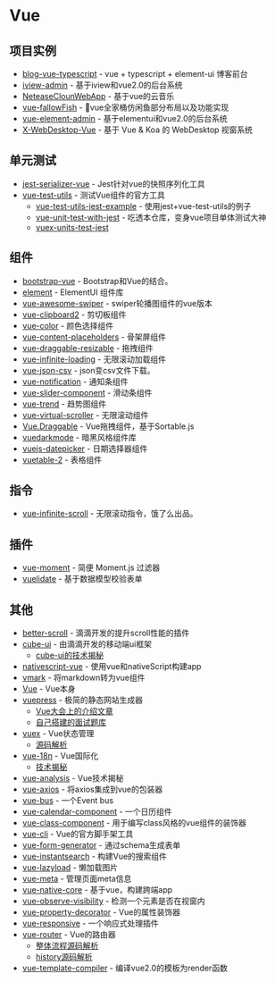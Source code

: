 # Vue

## 项目实例

- [blog-vue-typescript](https://github.com/biaochenxuying/blog-vue-typescript) - vue + typescript + element-ui 博客前台
- [iview-admin](https://github.com/iview/iview-admin) - 基于iview和vue2.0的后台系统
- [NeteaseClounWebApp](https://github.com/javaSwing/NeteaseCloudWebApp) - 基于vue的云音乐
- [vue-fallowFish](https://github.com/LLZUPUP/vue-fallowFish) - <g-emoji class="g-emoji" alias="tropical_fish" fallback-src="https://github.githubassets.com/images/icons/emoji/unicode/1f420.png">🐠</g-emoji>vue全家桶仿闲鱼部分布局以及功能实现
- [vue-element-admin](https://github.com/PanJiaChen/vue-element-admin) - 基于elementui和vue2.0的后台系统
- [X-WebDesktop-Vue](https://github.com/OXOYO/X-WebDesktop-Vue) - 基于 Vue &amp; Koa 的 WebDesktop 视窗系统

## 单元测试

- [jest-serializer-vue](https://github.com/eddyerburgh/jest-serializer-vue) - Jest针对vue的快照序列化工具
- [vue-test-utils](https://github.com/vuejs/vue-test-utils) - 测试Vue组件的官方工具
    - [vue-test-utils-jest-example](https://github.com/vuejs/vue-test-utils-jest-example) - 使用jest+vue-test-utils的例子
    - [vue-unit-test-with-jest](https://github.com/FunnyLiu/vue-unit-test-with-jest) - 吃透本仓库，变身vue项目单体测试大神
    - [vuex-units-test-jest](https://github.com/brizer/vuex-utils-test-jest)

## 组件


- [bootstrap-vue](https://github.com/bootstrap-vue/bootstrap-vue) - Bootstrap和Vue的结合。
- [element](https://github.com/ElemeFE/element) - ElementUI 组件库
- [vue-awesome-swiper](https://github.com/surmon-china/vue-awesome-swiper) - swiper轮播图组件的vue版本
- [vue-clipboard2](https://github.com/Inndy/vue-clipboard2) - 剪切板组件
- [vue-color](https://github.com/xiaokaike/vue-color) - 颜色选择组件
- [vue-content-placeholders](https://github.com/michalsnik/vue-content-placeholders) - 骨架屏组件
- [vue-draggable-resizable](https://github.com/mauricius/vue-draggable-resizable) - 拖拽组件
- [vue-infinite-loading](https://github.com/PeachScript/vue-infinite-loading) - 无限滚动加载组件
- [vue-json-csv](https://github.com/Belphemur/vue-json-csv) - json变csv文件下载。
- [vue-notification](https://github.com/euvl/vue-notification) - 通知条组件
- [vue-slider-component](https://github.com/NightCatSama/vue-slider-component) - 滑动条组件
- [vue-trend](https://github.com/QingWei-Li/vue-trend) - 趋势图组件
- [vue-virtual-scroller](https://github.com/Akryum/vue-virtual-scroller) - 无限滚动组件
- [Vue.Draggable](https://github.com/SortableJS/Vue.Draggable) - Vue拖拽组件，基于Sortable.js
- [vuedarkmode](https://github.com/LeCoupa/vuedarkmode) - 暗黑风格组件库
- [vuejs-datepicker](https://github.com/charliekassel/vuejs-datepicker) - 日期选择器组件
- [vuetable-2](https://github.com/ratiw/vuetable-2) - 表格组件


## 指令

- [vue-infinite-scroll](https://github.com/ElemeFE/vue-infinite-scroll) - 无限滚动指令，饿了么出品。

## 插件

- [vue-moment](https://www.npmjs.com/package/vue-moment) - 简便 Moment.js 过滤器
- [vuelidate](https://github.com/vuelidate/vuelidate) - 基于数据模型校验表单

## 其他

- [better-scroll](https://github.com/ustbhuangyi/better-scroll) - 滴滴开发的提升scroll性能的插件
- [cube-ui](https://github.com/didi/cube-ui) - 由滴滴开发的移动端ui框架
    - [cube-ui的技术揭秘](https://github.com/DDFE/DDFE-blog/issues/31)
- [nativescript-vue](https://github.com/nativescript-vue/nativescript-vue) - 使用vue和nativeScript构建app
- [vmark](https://github.com/egoist/vmark) - 将markdown转为vue组件
- [Vue](https://github.com/vuejs/vue) - Vue本身
- [vuepress](https://github.com/vuejs/vuepress) - 极简的静态网站生成器
    - [Vue大会上的介绍文章](https://zhuanlan.zhihu.com/p/68669412)
    - [自己搭建的面试题库](https://github.com/omnipotent-front-end/Interview)
- [vuex](https://github.com/vuejs/vuex) - Vue状态管理
    - [源码解析](https://github.com/DDFE/DDFE-blog/issues/8)
- [vue-18n](https://github.com/kazupon/vue-i18n) - Vue国际化
    - [技术揭秘](https://github.com/DDFE/DDFE-blog/issues/14)
- [vue-analysis](https://github.com/ustbhuangyi/vue-analysis) - Vue技术揭秘
- [vue-axios](https://www.npmjs.com/package/vue-axios) - 将axios集成到vue的包装器
- [vue-bus](https://www.npmjs.com/package/vue-bus) - 一个Event bus
- [vue-calendar-component](https://www.npmjs.com/package/vue-calendar-component) - 一个日历组件
- [vue-class-component](https://github.com/vuejs/vue-class-component) - 用于编写class风格的vue组件的装饰器
- [vue-cli](https://github.com/vuejs/vue-cli) - Vue的官方脚手架工具
- [vue-form-generator](https://github.com/vue-generators/vue-form-generator) - 通过schema生成表单
- [vue-instantsearch](https://github.com/algolia/vue-instantsearch) - 构建Vue的搜索组件
- [vue-lazyload](https://www.npmjs.com/package/vue-lazyload) - 懒加载图片
- [vue-meta](https://github.com/nuxt/vue-meta) - 管理页面meta信息
- [vue-native-core](https://github.com/GeekyAnts/vue-native-core) - 基于vue，构建跨端app
- [vue-observe-visibility](https://github.com/Akryum/vue-observe-visibility) - 检测一个元素是否在视窗内
- [vue-property-decorator](https://github.com/kaorun343/vue-property-decorator) - Vue的属性装饰器
- [vue-responsive](https://github.com/reinerBa/Vue-Responsive) - 一个响应式处理插件
- [vue-router](https://github.com/vuejs/vue-router) - Vue的路由器
    - [整体流程源码解析](https://github.com/DDFE/DDFE-blog/issues/9)
    - [history源码解析](https://github.com/DDFE/DDFE-blog/issues/11)
- [vue-template-compiler](https://www.npmjs.com/package/vue-template-compiler) - 编译vue2.0的模板为render函数